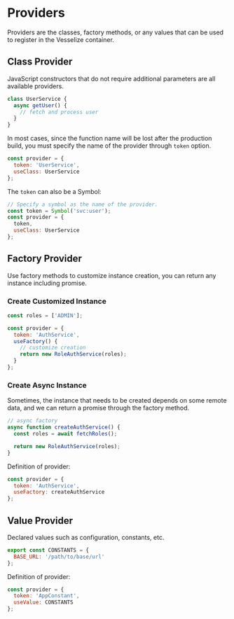 # Providers

Providers are the classes, factory methods, or any values that can be used to register in the Vesselize container.

## Class Provider

JavaScript constructors that do not require additional parameters are all available providers.

```js
class UserService {
  async getUser() {
    // fetch and process user
  }
}
```

In most cases, since the function name will be lost after the production build, you must specify the name of the provider through `token` option.

```js
const provider = {
  token: 'UserService',
  useClass: UserService
};
```

The `token` can also be a Symbol:

```js
// Specify a symbol as the name of the provider.
const token = Symbol('svc:user');
const provider = {
  token,
  useClass: UserService
};
```

## Factory Provider

Use factory methods to customize instance creation, you can return any instance including promise.

### Create Customized Instance

```js
const roles = ['ADMIN'];

const provider = {
  token: 'AuthService',
  useFactory() {
    // customize creation
    return new RoleAuthService(roles);
  }
};
```

### Create Async Instance

Sometimes, the instance that needs to be created depends on some remote data, and we can return a promise through the factory method.

```js
// async factory
async function createAuthService() {
  const roles = await fetchRoles();

  return new RoleAuthService(roles);
}
```

Definition of provider:

```js
const provider = {
  token: 'AuthService',
  useFactory: createAuthService
};
```

## Value Provider

Declared values such as configuration, constants, etc.

```js
export const CONSTANTS = {
  BASE_URL: '/path/to/base/url'
};
```

Definition of provider:

```js
const provider = {
  token: 'AppConstant',
  useValue: CONSTANTS
};
```

